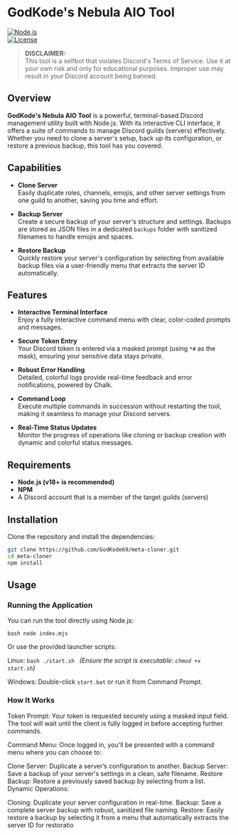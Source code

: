 # GodKode's Nebula AIO Tool

[![Node.js](https://img.shields.io/badge/Node.js-v18%2B-green)](https://nodejs.org/)  
[![License](https://img.shields.io/badge/License-Educational-orange)](LICENSE)

> **DISCLAIMER:**  
> This tool is a selfbot that violates Discord's Terms of Service. Use it at your own risk and only for educational purposes. Improper use may result in your Discord account being banned.

## Overview

**GodKode's Nebula AIO Tool** is a powerful, terminal-based Discord management utility built with Node.js. With its interactive CLI interface, it offers a suite of commands to manage Discord guilds (servers) effectively. Whether you need to clone a server's setup, back up its configuration, or restore a previous backup, this tool has you covered.

## Capabilities

- **Clone Server**  
  Easily duplicate roles, channels, emojis, and other server settings from one guild to another, saving you time and effort.

- **Backup Server**  
  Create a secure backup of your server's structure and settings. Backups are stored as JSON files in a dedicated `backups` folder with sanitized filenames to handle emojis and spaces.

- **Restore Backup**  
  Quickly restore your server's configuration by selecting from available backup files via a user-friendly menu that extracts the server ID automatically.

## Features

- **Interactive Terminal Interface**  
  Enjoy a fully interactive command menu with clear, color-coded prompts and messages.

- **Secure Token Entry**  
  Your Discord token is entered via a masked prompt (using `*#` as the mask), ensuring your sensitive data stays private.

- **Robust Error Handling**  
  Detailed, colorful logs provide real-time feedback and error notifications, powered by Chalk.

- **Command Loop**  
  Execute multiple commands in succession without restarting the tool, making it seamless to manage your Discord servers.

- **Real-Time Status Updates**  
  Monitor the progress of operations like cloning or backup creation with dynamic and colorful status messages.

## Requirements

- **Node.js (v18+ is recommended)**
- **NPM**
- A Discord account that is a member of the target guilds (servers)

## Installation

Clone the repository and install the dependencies:

```bash
git clone https://github.com/GodKode69/meta-cloner.git
cd meta-cloner
npm install
```

## Usage

### Running the Application

You can run the tool directly using Node.js:

`bash node index.mjs `

Or use the provided launcher scripts:

Linux:
`bash ./start.sh ` _(Ensure the script is executable: `chmod +x start.sh`)_

Windows:
Double-click `start.bat` or run it from Command Prompt.

### How It Works

Token Prompt:
Your token is requested securely using a masked input field. The tool will wait until the client is fully logged in before accepting further commands.

Command Menu:
Once logged in, you'll be presented with a command menu where you can choose to:

Clone Server: Duplicate a server’s configuration to another.
Backup Server: Save a backup of your server's settings in a clean, safe filename.
Restore Backup: Restore a previously saved backup by selecting from a list.
Dynamic Operations:

Cloning: Duplicate your server configuration in real-time.
Backup: Save a complete server backup with robust, sanitized file naming.
Restore: Easily restore a backup by selecting it from a menu that automatically extracts the server ID for restoratio
